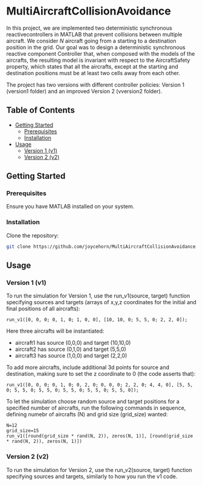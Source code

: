 
# MultiAircraftCollisionAvoidance

In this project, we are implemented two deterministic synchronous reactivecontrollers in MATLAB that prevent collisions between multiple aircraft. We consider $N$ aircraft going from a starting to a destination position in the grid. Our goal was to design a deterministic synchronous reactive component Controller that, when composed with the models of the aircrafts, the resulting model is invariant with respect to the AircraftSafety property, which states that all the aircrafts, except at the starting and destination positions must be at least two cells away from each other. 

The project has two versions with different controller policies: Version 1 (version1 folder) and an improved Version 2 (vversion2 folder).

## Table of Contents
- [Getting Started](#getting-started)
  - [Prerequisites](#prerequisites)
  - [Installation](#installation)
- [Usage](#usage)
  - [Version 1 (v1)](#version-1-v1)
  - [Version 2 (v2)](#version-2-v2)

## Getting Started

### Prerequisites
Ensure you have MATLAB installed on your system.

### Installation
Clone the repository:
```bash
git clone https://github.com/joycehorn/MultiAircraftCollisionAvoidance.git
```

## Usage

### Version 1 (v1)

To run the simulation for Version 1, use the run_v1(source, target) function specifying sources and targets (arrays of x,y,z coordinates for the initial and final positions of all aircrafts):

```
run_v1([0, 0, 0; 0, 1, 0; 1, 0, 0], [10, 10, 0; 5, 5, 0; 2, 2, 0]);
```

Here three aircrafts will be instantiated:
- aircraft1 has source (0,0,0) and target (10,10,0)
- aircraft2 has source (0,1,0) and target (5,5,0)
- aircraft3 has source (1,0,0) and target (2,2,0)

To add more aircrafts, include additional 3d points for source and destination, making sure to set the z coordinate to 0 (the code asserts that):

```
run_v1([0, 0, 0; 0, 1, 0; 0, 2, 0; 0, 0, 0; 2, 2, 0; 4, 4, 0], [5, 5, 0; 5, 5, 0; 5, 5, 0; 5, 5, 0; 5, 5, 0; 5, 5, 0]);
```

To let the simulation choose random source and target positions for a specified number of aircrafts, run the following commands in sequence, defining numebr of aircrafts (N) and grid size (grid_size) wanted:

```
N=12
grid_size=15
run_v1([round(grid_size * rand(N, 2)), zeros(N, 1)], [round(grid_size * rand(N, 2)), zeros(N, 1)])
```

### Version 2 (v2)

To run the simulation for Version 2, use the run_v2(source, target) function specifying sources and targets, similarly to how you run the v1 code.
